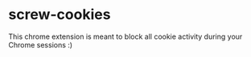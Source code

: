 # screw-cookies
This chrome extension is meant to block all cookie activity during your Chrome sessions :)
